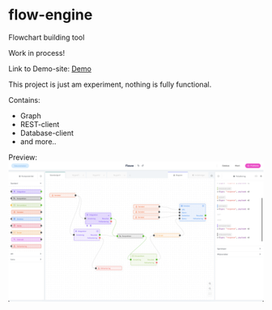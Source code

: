 # flow-engine
Flowchart building tool

Work in process!

Link to Demo-site:
<a href="http://rest-client.surge.sh/">Demo</a>


This project is just am experiment, nothing is fully functional.

Contains:
  - Graph
  - REST-client
  - Database-client
  - and more..


Preview:
<img src="https://raw.githubusercontent.com/nexriz/flow-engine/main/src/Screenshot.png" alt="Alt Text" style="max-width:100%;">


